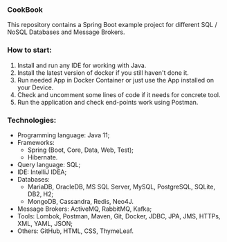 ### CookBook
This repository contains a Spring Boot example project for different SQL / NoSQL Databases and Message Brokers.



### How to start:
1. Install and run any IDE for working with Java.
2. Install the latest version of docker if you still haven't done it.
3. Run needed App in Docker Container or just use the App installed on your Device.
4. Check and uncomment some lines of code if it needs for concrete tool.
5. Run the application and check end-points work using Postman.



### Technologies:
- Programming language: Java 11;
- Frameworks:
    - Spring (Boot, Core, Data, Web, Test);
    - Hibernate.
- Query language: SQL;
- IDE: IntelliJ IDEA;
- Databases:
    - MariaDB, OracleDB, MS SQL Server, MySQL, PostgreSQL, SQLite, DB2, H2;
    - MongoDB, Cassandra, Redis, Neo4J.
- Message Brokers: ActiveMQ, RabbitMQ, Kafka;
- Tools: Lombok, Postman, Maven, Git, Docker, JDBC, JPA, JMS, HTTPs, XML, YAML, JSON;
- Others: GitHub, HTML, CSS, ThymeLeaf.
